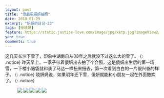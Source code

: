 ```yaml
---
layout: post
title: "雪后带妍妍拍照"
date: 2018-01-29
excerpt: "妍妍的日记-23"
tags: [徐晓妍]
feature: https://static.justice-love.com/image/jpg/xktp.jpg?imageView2/1/w/1200/h/500
yan: true
comments: true
---
```

这几天长沙下雪了，印象中湖南自从08年之后就没下过这么大的雪了。
{: .notice}
昨天早上，一家子带着傻妍出去拍了个合照，这是傻妍出生后的第一场雪，一下楼小脑袋就和装了马达一样扭来扭去，第一次看到白白的一片很兴奋的样子。
{: .notice}
晓妍妈说，如果明年还下雪，傻妍就能和小朋友一起在外面撒欢了。
{: .notice}
<figure>
    <img src="{{ site.staticUrl }}/yanyan/image/quanjiafu1.jpg?imageMogr2/auto-orient" />
    <img src="{{ site.staticUrl }}/yanyan/image/quanjiafu2.jpg?imageMogr2/auto-orient" />
    <img src="{{ site.staticUrl }}/yanyan/image/quanjiafu3.jpg?imageMogr2/auto-orient" />
    <img src="{{ site.staticUrl }}/yanyan/image/quanjiafu4.jpg?imageMogr2/auto-orient" />
    <img src="{{ site.staticUrl }}/yanyan/image/quanjiafu6.jpg?imageMogr2/auto-orient" />
</figure>
